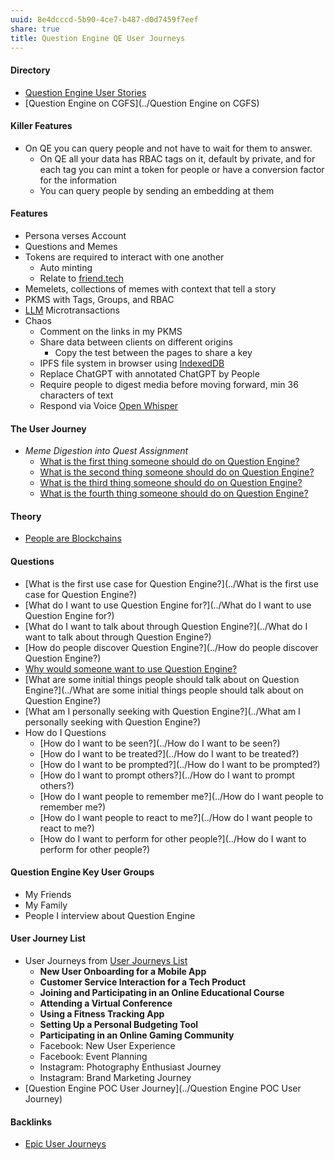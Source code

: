 ```yaml
---
uuid: 8e4dcccd-5b90-4ce7-b487-d0d7459f7eef
share: true
title: Question Engine QE User Journeys
---
```

#### Directory

* [Question Engine User Stories](../f137b314-579f-42ab-8be5-1c72bf9ebcd9)
* [Question Engine on CGFS](../Question Engine on CGFS)

#### Killer Features

* On QE you can query people and not have to wait for them to answer.
	* On QE all your data has RBAC tags on it, default by private, and for each tag you can mint a token for people or have a conversion factor for the information
	* You can query people by sending an embedding at them
#### Features

* Persona verses Account
* Questions and Memes
* Tokens are required to interact with one another
	* Auto minting
	* Relate to [friend.tech](../6d931c93-a20b-4641-96cc-03a5cc222502)
* Memelets, collections of memes with context that tell a story
* PKMS with Tags, Groups, and RBAC
* [LLM](../8098d812-cde1-4a26-ac6f-793f02067948) Microtransactions
* Chaos
	* Comment on the links in my PKMS
	* Share data between clients on different origins
		* Copy the test between the pages to share a key
	* IPFS file system in browser using [IndexedDB](../9fea8cfd-e8fa-4324-921c-e9455862e374)
	* Replace ChatGPT with annotated ChatGPT by People
	* Require people to digest media before moving forward, min 36 characters of text
	* Respond via Voice [Open Whisper](../c617873e-4469-45e8-90fc-3fc280207ae5)
#### The User Journey

* *Meme Digestion into Quest Assignment*
	* [What is the first thing someone should do on Question Engine?](../97a88056-f839-4ca7-913a-be9b97710a9e)
	* [What is the second thing someone should do on Question Engine?](../c69d5896-cb91-43da-b454-a396447a3d7e)
	* [What is the third thing someone should do on Question Engine?](../63adbd84-8206-4907-8085-683b478e845d)
	* [What is the fourth thing someone should do on Question Engine?](../1fde4324-449a-4ec6-b0d9-a83e3b882670)
#### Theory

* [People are Blockchains](../d4eecf2d-b918-4726-a647-6c15cdf3e8a3)

#### Questions

* [What is the first use case for Question Engine?](../What is the first use case for Question Engine?)
* [What do I want to use Question Engine for?](../What do I want to use Question Engine for?)
* [What do I want to talk about through Question Engine?](../What do I want to talk about through Question Engine?)
* [How do people discover Question Engine?](../How do people discover Question Engine?)
* [Why would someone want to use Question Engine?](../e189e074-79c9-4ffe-95cc-61c68d5d43d8)
* [What are some initial things people should talk about on Question Engine?](../What are some initial things people should talk about on Question Engine?)
* [What am I personally seeking with Question Engine?](../What am I personally seeking with Question Engine?)
* How do I Questions
	* [How do I want to be seen?](../How do I want to be seen?)
	* [How do I want to be treated?](../How do I want to be treated?)
	* [How do I want to be prompted?](../How do I want to be prompted?)
	* [How do I want to prompt others?](../How do I want to prompt others?)
	* [How do I want people to remember me?](../How do I want people to remember me?)
	* [How do I want people to react to me?](../How do I want people to react to me?)
	* [How do I want to perform for other people?](../How do I want to perform for other people?)

#### Question Engine Key User Groups

* My Friends
* My Family
* People I interview about Question Engine
#### User Journey List

* User Journeys from [User Journeys List](https://chat.openai.com/share/943e6e3c-8e76-4f59-8a18-fbc186b09df9)
	* **New User Onboarding for a Mobile App**
	* **Customer Service Interaction for a Tech Product**
	* **Joining and Participating in an Online Educational Course**
	* **Attending a Virtual Conference**
	* **Using a Fitness Tracking App**
	* **Setting Up a Personal Budgeting Tool**
	* **Participating in an Online Gaming Community**
	* Facebook: New User Experience
	* Facebook: Event Planning
	* Instagram: Photography Enthusiast Journey
	* Instagram: Brand Marketing Journey
* [Question Engine POC User Journey](../Question Engine POC User Journey)

#### Backlinks

* [Epic User Journeys](/c81f0da9-8d82-4176-8458-cfb3d06924c4)